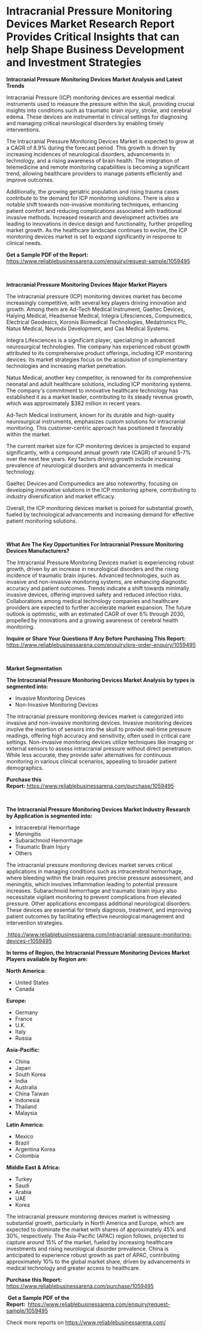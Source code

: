 <p><h1>Intracranial Pressure Monitoring Devices Market Research Report Provides Critical Insights that can help Shape Business Development and Investment Strategies</h1></p><p><strong>Intracranial Pressure Monitoring Devices Market Analysis and Latest Trends</strong></p>
<p><p>Intracranial Pressure (ICP) monitoring devices are essential medical instruments used to measure the pressure within the skull, providing crucial insights into conditions such as traumatic brain injury, stroke, and cerebral edema. These devices are instrumental in clinical settings for diagnosing and managing critical neurological disorders by enabling timely interventions.</p><p>The Intracranial Pressure Monitoring Devices Market is expected to grow at a CAGR of 8.9% during the forecast period. This growth is driven by increasing incidences of neurological disorders, advancements in technology, and a rising awareness of brain health. The integration of telemedicine and remote monitoring capabilities is becoming a significant trend, allowing healthcare providers to manage patients efficiently and improve outcomes.</p><p>Additionally, the growing geriatric population and rising trauma cases contribute to the demand for ICP monitoring solutions. There is also a notable shift towards non-invasive monitoring techniques, enhancing patient comfort and reducing complications associated with traditional invasive methods. Increased research and development activities are leading to innovations in device design and functionality, further propelling market growth. As the healthcare landscape continues to evolve, the ICP monitoring devices market is set to expand significantly in response to clinical needs.</p></p>
<p><strong>Get a Sample PDF of the Report:&nbsp;</strong> <a href="https://www.reliablebusinessarena.com/enquiry/request-sample/1059495?utm_campaign=2518&utm_medium=2&utm_source=Github&utm_content=ia&utm_term=03032025&utm_id=intracranial-pressure-monitoring-devices">https://www.reliablebusinessarena.com/enquiry/request-sample/1059495</a></p>
<p>&nbsp;</p>
<p><strong>Intracranial Pressure Monitoring Devices Major Market Players</strong></p>
<p><p>The intracranial pressure (ICP) monitoring devices market has become increasingly competitive, with several key players driving innovation and growth. Among them are Ad-Tech Medical Instrument, Gaeltec Devices, Haiying Medical, Headsense Medical, Integra Lifesciences, Compumedics, Electrical Geodesics, Koronis Biomedical Technologies, Medatronics Plc, Natus Medical, Neurodx Development, and Cas Medical Systems.</p><p>Integra Lifesciences is a significant player, specializing in advanced neurosurgical technologies. The company has experienced robust growth attributed to its comprehensive product offerings, including ICP monitoring devices. Its market strategies focus on the acquisition of complementary technologies and increasing market penetration.</p><p>Natus Medical, another key competitor, is renowned for its comprehensive neonatal and adult healthcare solutions, including ICP monitoring systems. The company's commitment to innovative healthcare technology has established it as a market leader, contributing to its steady revenue growth, which was approximately $382 million in recent years.</p><p>Ad-Tech Medical Instrument, known for its durable and high-quality neurosurgical instruments, emphasizes custom solutions for intracranial monitoring. This customer-centric approach has positioned it favorably within the market.</p><p>The current market size for ICP monitoring devices is projected to expand significantly, with a compound annual growth rate (CAGR) of around 5-7% over the next few years. Key factors driving growth include increasing prevalence of neurological disorders and advancements in medical technology.</p><p>Gaeltec Devices and Compumedics are also noteworthy, focusing on developing innovative solutions in the ICP monitoring sphere, contributing to industry diversification and market efficacy.</p><p>Overall, the ICP monitoring devices market is poised for substantial growth, fueled by technological advancements and increasing demand for effective patient monitoring solutions.</p></p>
<p>&nbsp;</p>
<p><strong>What Are The Key Opportunities For Intracranial Pressure Monitoring Devices Manufacturers?</strong></p>
<p><p>The Intracranial Pressure Monitoring Devices market is experiencing robust growth, driven by an increase in neurological disorders and the rising incidence of traumatic brain injuries. Advanced technologies, such as invasive and non-invasive monitoring systems, are enhancing diagnostic accuracy and patient outcomes. Trends indicate a shift towards minimally invasive devices, offering improved safety and reduced infection risks. Collaborations among medical technology companies and healthcare providers are expected to further accelerate market expansion. The future outlook is optimistic, with an estimated CAGR of over 6% through 2030, propelled by innovations and a growing awareness of cerebral health monitoring.</p></p>
<p><strong>Inquire or Share Your Questions If Any Before Purchasing This Report:</strong> <a href="https://www.reliablebusinessarena.com/enquiry/pre-order-enquiry/1059495?utm_campaign=2518&utm_medium=2&utm_source=Github&utm_content=ia&utm_term=03032025&utm_id=intracranial-pressure-monitoring-devices">https://www.reliablebusinessarena.com/enquiry/pre-order-enquiry/1059495</a></p>
<p>&nbsp;</p>
<p><strong>Market Segmentation</strong></p>
<p><strong>The Intracranial Pressure Monitoring Devices Market Analysis by types is segmented into:</strong></p>
<p><ul><li>Invasive Monitoring Devices</li><li>Non-Invasive Monitoring Devices</li></ul></p>
<p><p>The intracranial pressure monitoring devices market is categorized into invasive and non-invasive monitoring devices. Invasive monitoring devices involve the insertion of sensors into the skull to provide real-time pressure readings, offering high accuracy and sensitivity, often used in critical care settings. Non-invasive monitoring devices utilize techniques like imaging or external sensors to assess intracranial pressure without direct penetration. While less accurate, they provide safer alternatives for continuous monitoring in various clinical scenarios, appealing to broader patient demographics.</p></p>
<p><strong>Purchase this Report:&nbsp;</strong><a href="https://www.reliablebusinessarena.com/purchase/1059495?utm_campaign=2518&utm_medium=2&utm_source=Github&utm_content=ia&utm_term=03032025&utm_id=intracranial-pressure-monitoring-devices">https://www.reliablebusinessarena.com/purchase/1059495</a></p>
<p>&nbsp;</p>
<p><strong>The Intracranial Pressure Monitoring Devices Market Industry Research by Application is segmented into:</strong></p>
<p><ul><li>Intracerebral Hemorrhage</li><li>Meningitis</li><li>Subarachnoid Hemorrhage</li><li>Traumatic Brain Injury</li><li>Others</li></ul></p>
<p><p>The intracranial pressure monitoring devices market serves critical applications in managing conditions such as intracerebral hemorrhage, where bleeding within the brain requires precise pressure assessment, and meningitis, which involves inflammation leading to potential pressure increases. Subarachnoid hemorrhage and traumatic brain injury also necessitate vigilant monitoring to prevent complications from elevated pressure. Other applications encompass additional neurological disorders. These devices are essential for timely diagnosis, treatment, and improving patient outcomes by facilitating effective neurological management and intervention strategies.</p></p>
<p><a href="https://www.reliablebusinessarena.com/intracranial-pressure-monitoring-devices-r1059495?utm_campaign=2518&utm_medium=2&utm_source=Github&utm_content=ia&utm_term=03032025&utm_id=intracranial-pressure-monitoring-devices">&nbsp;https://www.reliablebusinessarena.com/intracranial-pressure-monitoring-devices-r1059495</a></p>
<p><strong>In terms of Region, the Intracranial Pressure Monitoring Devices Market Players available by Region are:</strong></p>
<p>
    <p> <strong> North America: </strong>
        <ul>
            <li>United States</li>
            <li>Canada</li>
        </ul>
        </p> 
    <p> <strong> Europe: </strong>
        <ul>
            <li>Germany</li>
            <li>France</li>
            <li>U.K.</li>
            <li>Italy</li>
            <li>Russia</li>
        </ul>
        </p> 
    <p> <strong> Asia-Pacific: </strong>
        <ul>
            <li>China</li>
            <li>Japan</li>
            <li>South Korea</li>
            <li>India</li>
            <li>Australia</li>
            <li>China Taiwan</li>
            <li>Indonesia</li>
            <li>Thailand</li>
            <li>Malaysia</li>
        </ul>
        </p> 
    <p> <strong> Latin America: </strong>
        <ul>
            <li>Mexico</li>
            <li>Brazil</li>
            <li>Argentina Korea</li>
            <li>Colombia</li>
        </ul>
        </p> 
    <p> <strong> Middle East & Africa: </strong>
        <ul>
            <li>Turkey</li>
            <li>Saudi</li>
            <li>Arabia</li>
            <li>UAE</li>
            <li>Korea</li>
        </ul>
    </p>
    </p>
<p><p>The intracranial pressure monitoring devices market is witnessing substantial growth, particularly in North America and Europe, which are expected to dominate the market with shares of approximately 45% and 30%, respectively. The Asia-Pacific (APAC) region follows, projected to capture around 15% of the market, fueled by increasing healthcare investments and rising neurological disorder prevalence. China is anticipated to experience robust growth as part of APAC, contributing approximately 10% to the global market share, driven by advancements in medical technology and greater access to healthcare.</p></p>
<p><strong>Purchase this Report: </strong><a href="https://www.reliablebusinessarena.com/purchase/1059495?utm_campaign=2518&utm_medium=2&utm_source=Github&utm_content=ia&utm_term=03032025&utm_id=intracranial-pressure-monitoring-devices">https://www.reliablebusinessarena.com/purchase/1059495</a></p>
<p>&nbsp;<strong>Get a Sample PDF of the Report:&nbsp;&nbsp;</strong><a href="https://www.reliablebusinessarena.com/enquiry/request-sample/1059495?utm_campaign=2518&utm_medium=2&utm_source=Github&utm_content=ia&utm_term=03032025&utm_id=intracranial-pressure-monitoring-devices">https://www.reliablebusinessarena.com/enquiry/request-sample/1059495</a></p>
<p><strong></strong></p>
<p>Check more reports on <a href="https://www.reliablebusinessarena.com/?utm_campaign=2518&utm_medium=2&utm_source=Github&utm_content=ia&utm_term=03032025&utm_id=intracranial-pressure-monitoring-devices">https://www.reliablebusinessarena.com/</a></p>